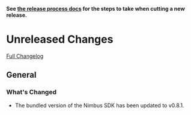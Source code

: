 **See [the release process docs](docs/howtos/cut-a-new-release.md) for the steps to take when cutting a new release.**

# Unreleased Changes

[Full Changelog](https://github.com/mozilla/application-services/compare/v70.0.0...main)

## General

### What's Changed

- The bundled version of the Nimbus SDK has been updated to v0.8.1.

